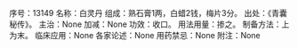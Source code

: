 序号：13149
名称：白灵丹
组成：熟石膏1两，白蜡2钱，梅片3分。
出处：《青囊秘传》。
主治：None
加减：None
功效：收口。
用法用量：掺之。
制备方法：上为末。
临床应用：None
各家论述：None
用药禁忌：None
附注：None
